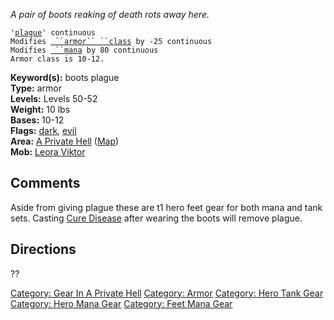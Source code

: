 *A pair of boots reaking of death rots away here.*

`'`[`plague`](plague "wikilink")`' continuous`  
`Modifies `[` ``armor`` ``class`](Armor_Class.md "wikilink")` by -25 continuous`  
`Modifies `[` ``mana`](Mana_Points.md "wikilink")` by 80 continuous`  
`Armor class is 10-12.`

**Keyword(s):** boots plague  
**Type:** armor  
**Levels:** Levels 50-52  
**Weight:** 10 lbs  
**Bases:** 10-12  
**Flags:** [dark](Dark_Flag.md "wikilink"),
[evil](Evil_Flag.md "wikilink")  
**Area:** [A Private Hell](:Category:_A_Private_Hell.md "wikilink")
([Map](A_Private_Hell_Map.md "wikilink"))  
**Mob:** [Leora Viktor](Leora_Viktor "wikilink")  

## Comments

Aside from giving plague these are t1 hero feet gear for both mana and
tank sets. Casting [Cure Disease](Cure_Disease "wikilink") after wearing
the boots will remove plague.

## Directions

??

[Category: Gear In A Private
Hell](Category:_Gear_In_A_Private_Hell "wikilink") [Category:
Armor](Category:_Armor "wikilink") [Category: Hero Tank
Gear](Category:_Hero_Tank_Gear "wikilink") [Category: Hero Mana
Gear](Category:_Hero_Mana_Gear "wikilink") [Category: Feet Mana
Gear](Category:_Feet_Mana_Gear "wikilink")

